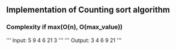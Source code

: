 ## Implementation of Counting sort algorithm
### Complexity if max(O(n), O(max_value))
'''
Input:
5
9 4 6 21 3
'''
'''
Output:
3 4 6 9 21
'''
